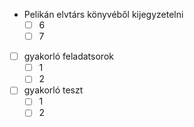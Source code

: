 - Pelikán elvtárs könyvéből kijegyzetelni
	- [ ] 6
	- [ ] 7
- [ ] gyakorló feladatsorok
	- [ ] 1
	- [ ] 2
- [ ] gyakorló teszt
	- [ ] 1
	- [ ] 2